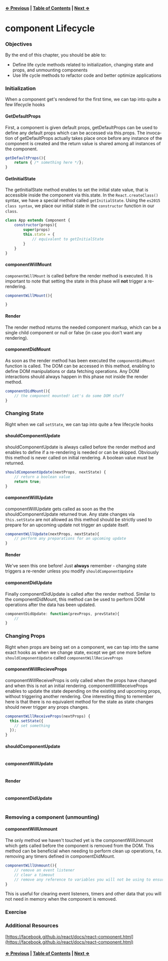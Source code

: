 #### [⇐ Previous](./07-refs_forms.md) | [Table of Contents](./../readme.md) | [Next ⇒](./09-unit_1_assessment.md)

# component Lifecycle

### Objectives

By the end of this chapter, you should be able to:

- Define life cycle methods related to initialization, changing state and props, and unmounting components
- Use life cycle methods to refactor code and better optimize applications

### Initialization

When a component get's rendered for the first time, we can tap into quite a few lifecycle hooks

#### GetDefaultProps

First, a component is given default props, getDefaultProps can be used to define any default props which can be accessed via this.props.  The invo­ca­tion of get­De­fault­Props actu­ally takes place once before any instance of the com­po­nent is cre­ated and the return value is shared among all instances of the com­po­nent. 

```js
getDefaultProps(){
    return { /* something here */};
}
```

#### GetInitialState

The getInitialState method enables to set the initial state value, that is accessible inside the component via this.state. In the `React.createClass()` syntax, we have a special method called `getInitialState`. Using the `es2015 class syntax`, we place our initial state in the `constructor` function in our `class`.

```js
class App extends Component {
    constructor(props){
        super(props)
        this.state = {
            // equivalent to getInitialState
        }
    }
}
```

#### componentWillMount

`componentWillMount` is called before the render method is executed. It is important to note that setting the state in this phase will **not** trigger a re-rendering.

```js
componentWillMount(){

}
```

#### Render

The render method returns the needed component markup, which can be a single child component or null or false (in case you don't want any rendering).

#### componentDidMount

As soon as the render method has been executed the `componentDidMount` function is called. The DOM can be accessed in this method, enabling to define DOM manipulations or data fetching operations. Any DOM interactions should always happen in this phase not inside the render method.

```js
componentDidMount(){
    // the component mounted! Let's do some DOM stuff
}
```

### Changing State

Right when we call `setState`, we can tap into quite a few lifecycle hooks

#### shouldComponentUpdate

shouldComponentUpdate is always called before the render method and enables to define if a re-rendering is needed or can be skipped. Obviously this method is never called on initial rendering. A boolean value must be returned.

```js
shouldComponentUpdate(nextProps, nextState) {
    // return a boolean value
    return true;
}
```

#### componentWillUpdate

componentWillUpdate gets called as soon as the the shouldComponentUpdate returned true. Any state changes via `this.setState` are not allowed as this method should be strictly used to prepare for an upcoming update not trigger an update itself.

```js
componentWillUpdate(nextProps, nextState){
    // perform any preparations for an upcoming update
}
```

#### Render

We've seen this one before! Just **always** remember - changing state triggers a re-render unless you modify `shouldComponentUpdate`

#### componentDidUpdate

Finally componentDidUpdate is called after the render method. Similar to the componentDidMount, this method can be used to perform DOM operations after the data has been updated.

```js
componentDidUpdate: function(prevProps, prevState){
    // 
}
```

### Changing Props

Right when props are being set on a component, we can tap into the same exact hooks as when we change state, except we get one more before `shouldComponentUpdate` called `componentWillRecieveProps`

#### componentWillRecieveProps

componentWillReceiveProps is only called when the props have changed and when this is not an initial rendering. componentWillReceiveProps enables to update the state depending on the existing and upcoming props, without triggering another rendering. One interesting thing to remember here is that there is no equivalent method for the state as state changes should never trigger any props changes.

```js
componentWillReceiveProps(nextProps) {
  this.setState({
    // set something 
  });
}
```

#### shouldComponentUpdate

```js
```

#### componentWillUpdate

```js
```

#### Render

```js
```

#### componentDidUpdate

```js
```

### Removing a component (unmounting)

#### componentWillUnmount

The only method we haven't touched yet is the componentWillUnmount which gets called before the component is removed from the DOM. This method can be beneficial when needing to perform clean up operations, f.e. removing any timers defined in componentDidMount.

```js
componentWillUnmount(){
    // remove an event listener
    // clear a timeout
    // remove any reference to variables you will not be using to ensure there are no memory leaks
}
```

This is useful for clearing event listeners, timers and other data that you will not need in memory when the component is removed.

### Exercise

### Additional Resources

[https://facebook.github.io/react/docs/react-component.html](https://facebook.github.io/react/docs/react-component.html)

#### [⇐ Previous](./07-refs_forms.md) | [Table of Contents](./../readme.md) | [Next ⇒](./09-unit_1_assessment.md)